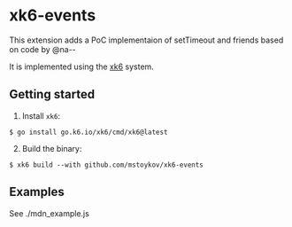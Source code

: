 # xk6-events

This extension adds a PoC implementaion of setTimeout and friends based on code by @na--

It is implemented using the [xk6](https://k6.io/blog/extending-k6-with-xk6/) system.

## Getting started  

1. Install `xk6`:
  ```shell
  $ go install go.k6.io/xk6/cmd/xk6@latest
  ```

2. Build the binary:
  ```shell
  $ xk6 build --with github.com/mstoykov/xk6-events
  ```

## Examples

See ./mdn_example.js
